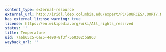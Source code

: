 ```yaml
---
content_type: external-resource
external_url: http://iridl.ldeo.columbia.edu/expert/PS/SOURCES/.OORT/.Mean/.tair/%28Kelvin%29unitconvert[X]average[Y]average[T]average/figviewer.html?my.help=more+options&map.P.units=mb&map.P.plotlast=50.&map.url=P+fig-+profile+-fig&map.domain=+%7B+/tair+210.0961+280.2006+plotrange+%7D&map.domainparam=+/plotaxislength+432+psdef+/plotborder+72+psdef+/XOVY+1+psdef&map.zoom=Zoom&map.P.plotfirst=1000.&map.tair.plotfirst=210.0961&map.tair.units=Kelvin_scale&map.tair.plotlast=280.2006&map.newurl.grid0=P&map.newurl.plot=profile&map.plotaxislength=432&map.plotborder=72&map.fnt=Helvetica&map.fntsze=16&map.XOVY=1&map.color_smoothing=1
has_external_license_warning: true
license: https://en.wikipedia.org/wiki/All_rights_reserved
status: ''
title: Temperature
uid: 7a6b65c5-6a25-4e90-8f3f-560302cba863
wayback_url: ''
---
```

